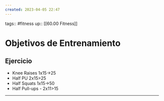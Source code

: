 ```yaml
---
created: 2023-04-05 22:47
---
```

tags:: #fitness
up:: [[60.00 Fitness]]
# Objetivos de Entrenamiento

## Ejercicio
- Knee Raises 1x15->25
- Half PU 2x15>25
- Half Squats 1x15->50
- Half Pull-ups - 2x11>15

___
